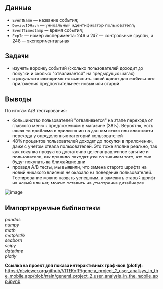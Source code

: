 ## Данные

- `EventName` — название события;
- `DeviceIDHash` — уникальный идентификатор пользователя;
- `EventTimestamp` — время события;
- `ExpId` — номер эксперимента: 246 и 247 — контрольные группы, а 248 — экспериментальная.

## Задачи 

- изучить воронку событий (сколько пользователей доходит до покупки и сколько "отваливается" на предыдущих шагах)
- в результате эксперимента выяснить какой шрифт для мобильного приложения предпочтительнее: новый или старый

## Выводы 
По итогам А/В тестирования:
- большинство пользователей "отваливается" на этапе перехода от главного меню к предложениям в магазине (38%). Вероятно, есть какая-то проблема в приложении на данном этапе или сложности перехода у определенных категорий пользователей
- 48% процентов пользователей доходят до покупки в приложении, даже с учетом отвала пользователей. Это тоже вполне реально, так как покупка продуктов достаточно целенаправленное занятие и пользователи, как правило, заходят уже со знанием того, что они будут покупать на ближайшие дни
- проведя А/В тесты, мы выявили, что замена старого шрифта на новый никакого влияния не оказало на поведение пользователей. Тестирование можно назвать успешным, а заменить старый шрифт на новый или нет, можно оставить на усмотрение дизайнеров.

![image](https://user-images.githubusercontent.com/110093043/215461230-3cfa441f-18db-4276-b160-cd33fd3f158c.png ) 


## Импортируемые библиотеки

*pandas*
<br>
*numpy* 
<br>
*math*
<br>
*matplotlib*
<br>
*seaborn*
<br>
*scipy*
<br>
*datetime*
<br>
*plotly* 

**Ссылка на проект для показа интерактивных графиков (plotly):** https://nbviewer.org/github/VITEKofP/genera_project_2_user_analisys_in_the_mobile_app/blob/main/general_project_2_user_analysis_in_the_mobile_app.ipynb

